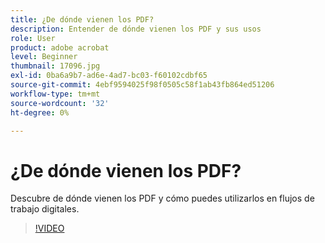 ```yaml
---
title: ¿De dónde vienen los PDF?
description: Entender de dónde vienen los PDF y sus usos
role: User
product: adobe acrobat
level: Beginner
thumbnail: 17096.jpg
exl-id: 0ba6a9b7-ad6e-4ad7-bc03-f60102cdbf65
source-git-commit: 4ebf9594025f98f0505c58f1ab43fb864ed51206
workflow-type: tm+mt
source-wordcount: '32'
ht-degree: 0%

---
```


# ¿De dónde vienen los PDF?

Descubre de dónde vienen los PDF y cómo puedes utilizarlos en flujos de trabajo digitales.

>[!VIDEO](https://video.tv.adobe.com/v/17096?quality=12&learn=on&hidetitle=true)

